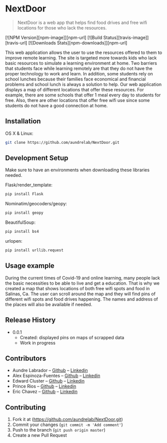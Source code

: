 # NextDoor
> NextDoor is a web app that helps find food drives and free wifi locations for those who lack the resources.

[![NPM Version][npm-image]][npm-url]
[![Build Status][travis-image]][travis-url]
[![Downloads Stats][npm-downloads]][npm-url]

This web application allows the user to use the resources offered to them to improve remote learning. The site is targeted more towards kids who lack basic resources to simulate a learning environment at home. Two barriers that students face while learning remotely are that they do not have the proper technology to work and learn. In addition, some students rely on school lunches because their families face economical and financial problems and school lunch is always a solution to help. Our web application displays a map of different locations that offer these resources. For example, there are some schools that offer 1 meal every day to students for free. Also, there are other locations that offer free wifi use since some students do not have a good connection at home.

## Installation

OS X & Linux:

```sh
git clone https://github.com/aundrelab/NextDoor.git
```

## Development Setup 
Make sure to have an environments when downloading these libraries needed. 

Flask/render_template:
```sh
pip install Flask
```

Nominatim/geocoders/geopy:
```sh
pip install geopy
```

BeautifulSoup:
```sh
pip install bs4
```

urlopen:
```sh
pip install urllib.request
```

## Usage example

During the current times of Covid-19 and online learning, many people lack the basic necessities to be able to live and get a education. That is why we created a map that shows locations of both free wifi spots and food in Salinas, Ca. The user can scroll around the map and they will find pins of different wifi spots and food drives happening. The names and address of the places will also be available if needed. 

## Release History

* 0.0.1
    * Created: displayed pins on maps of scrapped data
    * Work in progress

## Contributors

* Aundre Labrador – [Github](https://github.com/AlexFue) – [Linkedin](https://www.linkedin.com/in/aundrelabrador/)
* Alex Espinoza-Fuentes – [Github](https://github.com/aundrelab) – [Linkedin](https://www.linkedin.com/in/alex-espinoza-fuentes/)
* Edward Cluster – [Github](https://github.com/ecluster) – [Linkedin](https://www.linkedin.com/in/edward-cluster/)
* Prince Rios – [Github](https://github.com/princeriostheprodigy) – [Linkedin](https://www.linkedin.com/in/prince-rios-511639194/)
* Eric Chavez – [Github](https://github.com/ericchavez831) – [Linkedin](https://www.linkedin.com/in/echavezvelez/)

## Contributing

1. Fork it at (https://github.com/aundrelab/NextDoor.git)
2. Commit your changes (`git commit -m 'Add comment'`)
3. Push to the branch (`git push origin master`)
4. Create a new Pull Request
